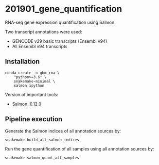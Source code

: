 # 201901_gene_quantification
RNA-seq gene expression quantification using Salmon.

Two transcript annotations were used:
- GENCODE v29 basic transcripts (Ensembl v94)
- All Ensembl v94 transcripts


## Installation

    conda create -n gbm_rna \
        "python>=3.6" \
        snakemake-minimal \
        salmon ipython

Version of important tools:
- Salmon: 0.12.0


## Pipeline execution
Generate the Salmon indices of all annotation sources by:

    snakemake build_all_salmon_indices

Run the gene quantification of all samples using all annotation sources by:

    snakemake salmon_quant_all_samples

